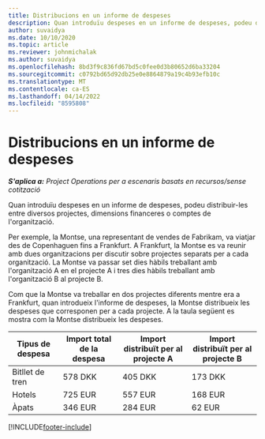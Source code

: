 ```yaml
---
title: Distribucions en un informe de despeses
description: Quan introduïu despeses en un informe de despeses, podeu distribuir-les entre diversos projectes, entitats jurídiques o comptes de l'organització.
author: suvaidya
ms.date: 10/10/2020
ms.topic: article
ms.reviewer: johnmichalak
ms.author: suvaidya
ms.openlocfilehash: 8bd3f9c836fd67bd5c0fee0d3b80652d6ba33204
ms.sourcegitcommit: c0792bd65d92db25e0e8864879a19c4b93efb10c
ms.translationtype: MT
ms.contentlocale: ca-ES
ms.lasthandoff: 04/14/2022
ms.locfileid: "8595808"
---
```

# <a name="distributions-on-an-expense-report"></a>Distribucions en un informe de despeses

_**S'aplica a:** Project Operations per a escenaris basats en recursos/sense cotització_

Quan introduïu despeses en un informe de despeses, podeu distribuir-les entre diversos projectes, dimensions financeres o comptes de l'organització.

Per exemple, la Montse, una representant de vendes de Fabrikam, va viatjar des de Copenhaguen fins a Frankfurt. A Frankfurt, la Montse es va reunir amb dues organitzacions per discutir sobre projectes separats per a cada organització. La Montse va passar set dies hàbils treballant amb l'organització A en el projecte A i tres dies hàbils treballant amb l'organització B al projecte B.

Com que la Montse va treballar en dos projectes diferents mentre era a Frankfurt, quan introdueix l'informe de despeses, la Montse distribueix les despeses que corresponen per a cada projecte. A la taula següent es mostra com la Montse distribueix les despeses.

| Tipus de despesa | Import total de la despesa | Import distribuït per al projecte A | Import distribuït per al projecte B |
|--------------|----------------------|---------------------------------|---------------------------------|
| Bitllet de tren   | 578 DKK              | 405 DKK                         | 173 DKK                         |
| Hotels        | 725 EUR              | 557 EUR                         | 168 EUR                         |
| Àpats        | 346 EUR              | 284 EUR                         | 62 EUR                          |


[!INCLUDE[footer-include](../includes/footer-banner.md)]